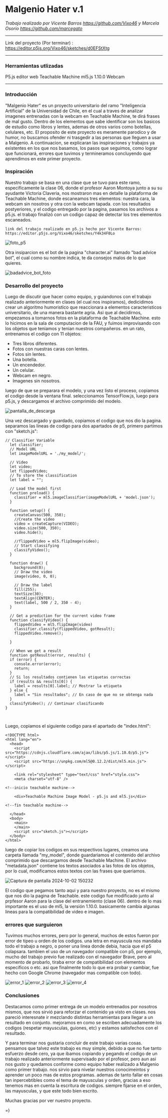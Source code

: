 # Malgenio Hater v.1

*Trabajo realizado por Vicente Barros <https://github.com/Vixo46> y Marcela Osorio <https://github.com/marcegato>*

-----------------------

Link del proyecto (Por terminar) : https://editor.p5js.org/Vixo46/sketches/d0EFStXtg

-----------------------

### Herramientas utlizadas

P5.js editor web
Teachable Machine
ml5.js 1.10.0
Webcam

-----------------------

### Introducción

"Malgenio Hater" es un proyecto universitario del ramo "Inteligencia Artificial" de la Universidad de Chile, en el cual a traves de analizar imagenes entrenadas con la webcam en Teachable Machine, te dirá frases de mal gusto. Dentro de los elementos que sabe identificar son los basicos de estudio como libros y lentes, ademas de otros varios como botellas, celulares, etc. El proposito de este proyecto es meramente parodico y de humor, no buscamos ofender ni trasgedir a las personas que lleguen a usar a Malgenio. A continuacion, se explicaran las inspiraciones y trabajos ya existentes en los que nos basamos, los pasos que seguimos, como lograr que funcionará, errores que tuvimos y termineramos concluyendo que aprendimos en este primer proyecto.


### Inspiración 

Nuestro trabajo se basa en una clase que se tuvo para este ramo, especificamente la clase 06, donde el profesor Aaron Montoya junto a su su ayudante Victoria Claveria, nos mostraron mas en detalle la plataforma de Teachable Machine, donde escaneamos tres elementos: nuestra cara, la webcam sin nosotros y otra con la webcam tapada. con los resultados postyeriores, y  el codigo entregado por la pagina, pasamos los archivos a p5.js. el trabajo finalizó con un codigo capaz de detectar los tres elementos escaneados.

``` link del trabajo realizado en p5.js hecho por Vicente Barros: https://editor.p5js.org/Vixo46/sketches/Y4k34F0Lo ```

![foto_p5](https://github.com/user-attachments/assets/7fe3e1a6-f3f3-4bc9-9188-5b38765a477e)

Otra insiparcion es el bot de la pagina "character.ai" llamado "bad advice bot", el cual como su nombre indica, te da consejos malos de lo que quieres.

![badadvice_bot_foto](https://github.com/user-attachments/assets/f1323140-b56c-4daa-9ce8-1367378515ec)

### Desarrollo del proyecto

Luego de discutir que hacer como equipo, y guiandonos con el trabajo realizado anteriormente en clases (el cual nos inspiramos), dedicidimos crear un algoritmo humoristico que reaccionara a elementos caracteristicos universitario, de una manera bastante agria. Asi que al decidirnos, empezamos a tomarnos fotos en la plataforma de Teachable Machine. esto lo hicimos en la sala de computacion de la FAU, y fuimos improvisando con los objetos que teniamos y tenian nuestros compañeros. en un rato, entrenamos el codigo con 11 objetos:

- Tres libros diferentes.
- Fotos con nuestras caras con lentes.
- Fotos sin lentes.
- Una botella.
- Un encendedor.
- Un celular.
- Webcam en negro.
- Imagenes sin nosotros.
  
luego de que se preparara el modelo, y una vez listo el proceso, copiamos el codigo desde la ventana final. seleccionamos TensorFlow.js, luego para p5.js, y descargamos el archivo comprimido del modelo.

![pantalla_de_descarga](https://github.com/user-attachments/assets/463b916d-da1c-48d1-a527-ca453354d884)

Una vez descargado y guardado, copiamos el codigo que nos dio la pagina. separamos las lineas de codigo para dos apartados de p5, primero partimos con "sketch.js":

```
// Classifier Variable
  let classifier;
  // Model URL
  let imageModelURL = './my_model/';
  
  // Video
  let video;
  let flippedVideo;
  // To store the classification
  let label = "";

  // Load the model first
  function preload() {
    classifier = ml5.imageClassifier(imageModelURL + 'model.json');
  }

  function setup() {
    createCanvas(500, 350);
    //Create the video
    video = createCapture(VIDEO);
    video.size(500, 350);
    video.hide();

    //flippedVideo = ml5.flipImage(video);
    // Start classifying
    classifyVideo();
  }

  function draw() {
    background(0);
    // Draw the video
    image(video, 0, 0);

    // Draw the label
    fill(255);
    textSize(30);
    textAlign(CENTER);
    text(label, 500 / 2, 350 - 4);
  }

  // Get a prediction for the current video frame
  function classifyVideo() {
    flippedVideo = ml5.flipImage(video)
    classifier.classify(flippedVideo, gotResult);
    flippedVideo.remove();

  }

  // When we get a result
  function gotResult(error, results) {
  if (error) {
    console.error(error);
    return;
  }
  // Si los resultados contienen las etiquetas correctas
  if (results && results[0]) {
    label = results[0].label; // Mostrar la etiqueta
  } else {
    label = "Sin resultados"; // En caso de que no se obtenga nada
  }
  classifyVideo(); // Continuar clasificando
}



```

Luego, copiamos el siguiente codigo para el apartado de "index.html":

```
<!DOCTYPE html>
<html lang="en">
  <head>
    <script src="https://cdnjs.cloudflare.com/ajax/libs/p5.js/1.10.0/p5.js"></script>
    <script src="https://unpkg.com/ml5@0.12.2/dist/ml5.min.js"></script>

    <link rel="stylesheet" type="text/css" href="style.css">
    <meta charset="utf-8" />

<!--inicio teachable machine-->
    
    <div>Teachable Machine Image Model - p5.js and ml5.js</div>

<!--fin teachable machine-->    

  </head>
  <body>
    <main>
    </main>
    <script src="sketch.js"></script>
  </body>
</html>

```

luego de copiar los codigos en sus respectivos lugares, creamos una carpeta llamada "my_model", donde guardariamos el contenido del archivo comprimido que descargamos desde Teachable Machine. El archivo "metadata.json" contiene los textos asociados a las fotos de los objetos, por lo cual, modificamos estos textos con las frases que queriamos.

![Captura de pantalla 2024-10-02 150232](https://github.com/user-attachments/assets/0fa0a2ee-7b60-4126-8142-ec6b05e8f494)


El codigo que pegamos tanto aqui y para nuestro proyecto, no es el mismo que nos dio la pagina de Teachable. este codigo fue modificado junto al prpfesor Aaron para la clase del entranemiento (clase 06). dentro de lo mas importante es el uso de ml5, la versión 1.10.0. basicamente cambia algunas lineas para la compatibilidad de video e imagen.

### errores que surguieron

Tuvimos muchos errores, pero por lo general, muchos de estos fueron por error de tipeo u orden de los codigos. una letra en mayuscula nos mandaba todo el trabajo a negro, o poner una linea donde debia, hacia que el p5 colapsara. tambien el uso de un  navegador compatible con p5, por ejemplo, mucho del trabajo previo fue realizado con el navegador Brave, pero al momento de probarlo, tiraba error de compatibilidad con elementos especificos o etc. asi que finalmente todo lo que era probar y cambiar, fue hecho con Google Chrome (navegador mas compatible con todo).

![error_1](https://github.com/user-attachments/assets/da363133-fb50-46e2-ae56-76a7752be6ce)
![error_2](https://github.com/user-attachments/assets/9b976221-b4ef-4042-9ff8-f9f68c138f6a)
![error_3](https://github.com/user-attachments/assets/bb27590f-18d5-4943-a666-2d56046612ef)
![error_4](https://github.com/user-attachments/assets/dab7348a-4726-423c-8adc-afe759d717bd)


### Conclusiones

Destacamos como primer entrega de un modelo entrenados por nosotros mismos, que nos sirvió para reforzar el contenido ya visto en clases. nos pareció interesnate ir mezclando distintas herramientas para llegar a un resultado en conjunto. mejoramos en como se escriben adecuadamente los codigos (respetar mayusculas, guiones, etc) y estamos satisfechos con el resultado.

Y para terminar nos gustaria concluir de este trabajo varias cosas. pensamos que talvez este trabajo es muy simple, debido a que no fue tanto esfuerzo desde cero, ya que ibamos copiando y pegando el codigo de un trabajo realizado anteriormente supervisado por el profesor, pero aun asi nos gusto y quedamos conforme como equipo haber realizado a Malgenio como primer trabajo. nos sirvio para nivelar nuestros conocimeintos y aprender un poco mas de estos programas. ademas de tanto fallar en cosas tan inpercebtibles como el tema de mayusculas y orden, gracias a eso tenemos mas en cuenta la escritura de codigos. siempre fijarse en el orden, las mayusculas, y que este todo bien escrito.

Muchas gracias por ver nuestro proyecto.

=)





